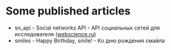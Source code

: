 Some published articles
=======================

* sn_api - Social networks API - API социальных сетей для исследователя ([webscience.ru](http://webscience.ru/details/eypiay-eypiay-kogo-hochesh-vybiray))
* smiles - Happy Birthday, smile! - Ко дню рождения смайла
